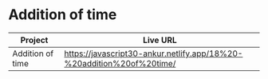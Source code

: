 # Addition of time

| Project          | Live URL                                                              |
| ---------------- | --------------------------------------------------------------------- |
| Addition of time | https://javascript30-ankur.netlify.app/18%20-%20addition%20of%20time/ |
